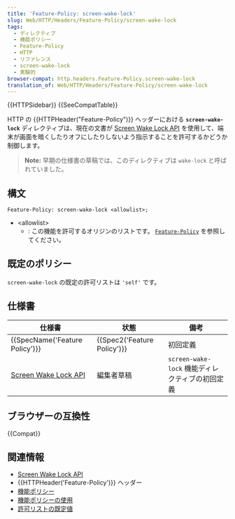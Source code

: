 ```yaml
---
title: 'Feature-Policy: screen-wake-lock'
slug: Web/HTTP/Headers/Feature-Policy/screen-wake-lock
tags:
  - ディレクティブ
  - 機能ポリシー
  - Feature-Policy
  - HTTP
  - リファレンス
  - screen-wake-lock
  - 実験的
browser-compat: http.headers.Feature-Policy.screen-wake-lock
translation_of: Web/HTTP/Headers/Feature-Policy/screen-wake-lock
---
```

{{HTTPSidebar}} {{SeeCompatTable}}

HTTP の {{HTTPHeader("Feature-Policy")}} ヘッダーにおける **`screen-wake-lock`** ディレクティブは、現在の文書が [Screen Wake Lock API](/ja/docs/Web/API/Screen_Wake_Lock_API) を使用して、端末が画面を暗くしたりオフにしたりしないよう指示することを許可するかどうか制御します。

> **Note:** 早期の仕様書の草稿では、このディレクティブは `wake-lock` と呼ばれていました。

## 構文

```
Feature-Policy: screen-wake-lock <allowlist>;
```

- \<allowlist>
  - : この機能を許可するオリジンのリストです。 [`Feature-Policy`](/ja/docs/Web/HTTP/Headers/Feature-Policy#syntax) を参照してください。

## 既定のポリシー

`screen-wake-lock` の既定の許可リストは `'self'` です。

## 仕様書

| 仕様書                                                                                                | 状態                        | 備考                                                     |
| ----------------------------------------------------------------------------------------------------- | --------------------------- | ----------------------------------------------------------- |
| {{SpecName('Feature Policy')}}                                                                        | {{Spec2('Feature Policy')}} | 初回定義                                         |
| [Screen Wake Lock API](https://w3c.github.io/screen-wake-lock/#the-screen-wake-lock-powerful-feature) | 編集者草稿                  | `screen-wake-lock` 機能ディレクティブの初回定義 |

## ブラウザーの互換性

{{Compat}}

## 関連情報

- [Screen Wake Lock API](/ja/docs/Web/API/Screen_Wake_Lock_API)
- {{HTTPHeader('Feature-Policy')}} ヘッダー
- [機能ポリシー](/ja/docs/Web/HTTP/Feature_Policy)
- [機能ポリシーの使用](/ja/docs/Web/HTTP/Feature_Policy/Using_Feature_Policy)
- [許可リストの既定値](https://www.w3.org/TR/wake-lock/#wake-locks)
